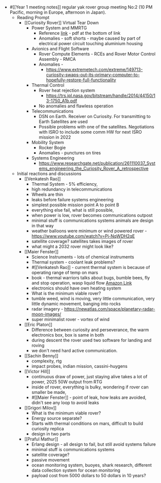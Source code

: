 - #[[Year 1 meeting notes]] regular yak rover group meeting No:2 (10 PM Pacific, morning in Europe, afternoon in Japan). 
    - Reading Prompt 
        - [[Curiosity Rover]] Virtual Tear Down
            - Power System and MMRTG
                - Reference [link](https://trs.jpl.nasa.gov/handle/2014/43261) - pdf at the bottom of link
                - Anomalies - soft shorts - maybe caused by part of electrical power circuit touching aluminium housing
            - Avionics and Flight Software
                - Rover Compute Elements - RCEs and Rover Motor Control Assembly - RMCA 
                - Anomalies - 
                    - https://www.extremetech.com/extreme/149713-curiosity-swaps-out-its-primary-computer-to-hopefully-restore-full-functionality
            - Thermal Control
                - Rover heat rejection system
                    - https://trs.jpl.nasa.gov/bitstream/handle/2014/44150/13-1750_A1b.pdf
                - No anomalies and flawless operation
            - Telecommunications
                - DSN on Earth. Receiver on Curiosity. For transmitting to Earth Satellites are used
                - Possible problems with one of the satellites. Negotiations with ISRO to include some comm HW for next ISRO mission in 2022
            - Mobility System
                - Rocker Bogie
                - Anomalies - punctures on tires
            - Systems Engineering
                - https://www.researchgate.net/publication/261110037_Systems_engineering_the_Curiosity_Rover_A_retrospective
    - Initial reactions and discussions
        - [[Venkatesh Rao]]
            - Thermal System - 5% efficiency, 
            - high redundancy in telecommunications
            - Wheels are thin
            - leaks before failure systems engineering
            - simplest possible mission point A to point B
            - everything else fail, what is still possible,
            - when power is low, rover becomes communications outpost
            - minimal stuff is communications systems animals are design in that way
            - weather balloons were minimum or wind powered rover - https://www.youtube.com/watch?v=Pj-NqWDH2qE
            - satellite coverage?  satellites takes images of rover
            - what might a 2032 rover might look like? 
        - [[Maier Fenster]]
            - Science Instruments - lots of chemical instruments
            - Thermal system - coolant leak problems?
            - #[[Venkatesh Rao]] - current thermal system is because  of operating range of temp on mars
            - book - thermal warriors talks about bugs, bumble bees, fly and stop operation, wasp liquid flow [Amazon Link](https://www.amazon.com/Thermal-Warriors-Strategies-Insect-Survival/dp/0674883403/)
            - electronics should have own heating system
            - What is the minimum viable rover?  
            - tumble weed, wind is moving, very little communication, very little dynamic movement, banging into rocks 
            - radar imagery  - https://newatlas.com/space/planetary-radar-moon-images/
            - super minimalist rover - vortex of wind
        - [[Eric Platon]]
            - Difference between curiosity and perseverance, the warm electronics box, box is same in both
            - during descent the rover used two software for landing and roving
            - we don't need hard active communication.
        - [[Sachin Benny]]
            - complexity, rtg
            - impact probes, indian mission, cassini-huygens
        - [[Victor Hill]]
            - continuous draw of power, just staying alive takes a lot of power, 2025 50W output from RTG
            - inside of rover, everything is bulky, wondering if rover can smaller be made, 
            - #[[Maier Fenster]] - point of leak, how leaks are avoided, didn't see any loop to avoid leaks
        - [[Grigori Milov]]
            - What is the minimum viable rover? 
            - Energy source separate? 
            - Starts with thermal conditions on mars, difficult to build curiosity replica
            - design in two parts 
        - [[Praful Mathur]]
            - Erlang design - all design to fail, but still avoid systems failure
            - minimal stuff is communications systems
            - satellite coverage? 
            - passive movement 
            - ocean monitoring system, buoyes, shark research, different data collection system for ocean monitoring
            - payload cost  from 5000 dollars to 50 dollars in 10 years? 
